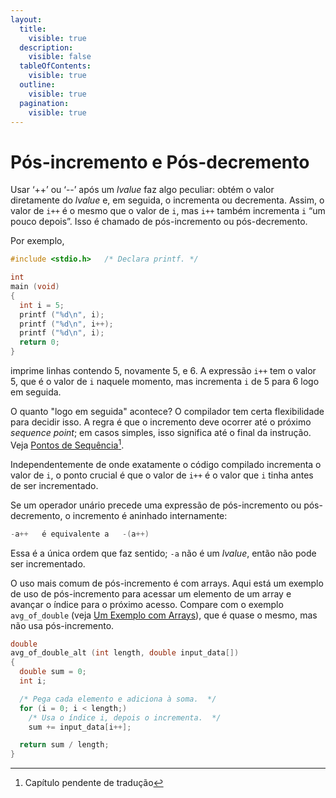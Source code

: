```yaml
---
layout:
  title:
    visible: true
  description:
    visible: false
  tableOfContents:
    visible: true
  outline:
    visible: true
  pagination:
    visible: true
---
```


# Pós-incremento e Pós-decremento

Usar ‘++’ ou ‘--’ após um _lvalue_ faz algo peculiar: obtém o valor diretamente do _lvalue_ e, em seguida, o incrementa ou decrementa. Assim, o valor de `i++` é o mesmo que o valor de `i`, mas `i++` também incrementa `i` “um pouco depois”. Isso é chamado de pós-incremento ou pós-decremento.

Por exemplo,

```c
#include <stdio.h>   /* Declara printf. */

int
main (void)
{
  int i = 5;
  printf ("%d\n", i);
  printf ("%d\n", i++);
  printf ("%d\n", i);
  return 0;
}
```

imprime linhas contendo 5, novamente 5, e 6. A expressão `i++` tem o valor 5, que é o valor de `i` naquele momento, mas incrementa `i` de 5 para 6 logo em seguida.

O quanto "logo em seguida" acontece? O compilador tem certa flexibilidade para decidir isso. A regra é que o incremento deve ocorrer até o próximo _sequence point_; em casos simples, isso significa até o final da instrução. Veja [Pontos de Sequência](#user-content-fn-1)[^1].

Independentemente de onde exatamente o código compilado incrementa o valor de `i`, o ponto crucial é que o valor de `i++` é o valor que `i` tinha antes de ser incrementado.

Se um operador unário precede uma expressão de pós-incremento ou pós-decremento, o incremento é aninhado internamente:

```c
-a++   é equivalente a   -(a++)
```

Essa é a única ordem que faz sentido; `-a` não é um _lvalue_, então não pode ser incrementado.

O uso mais comum de pós-incremento é com arrays. Aqui está um exemplo de uso de pós-incremento para acessar um elemento de um array e avançar o índice para o próximo acesso. Compare com o exemplo `avg_of_double` (veja [Um Exemplo com Arrays](../4.-alem-dos-inteiros/um-exemplo-com-arrays.md)), que é quase o mesmo, mas não usa pós-incremento.

```c
double
avg_of_double_alt (int length, double input_data[])
{
  double sum = 0;
  int i;

  /* Pega cada elemento e adiciona à soma.  */
  for (i = 0; i < length;)
    /* Usa o índice i, depois o incrementa.  */
    sum += input_data[i++];

  return sum / length;
}
```

[^1]: Capítulo pendente de tradução
